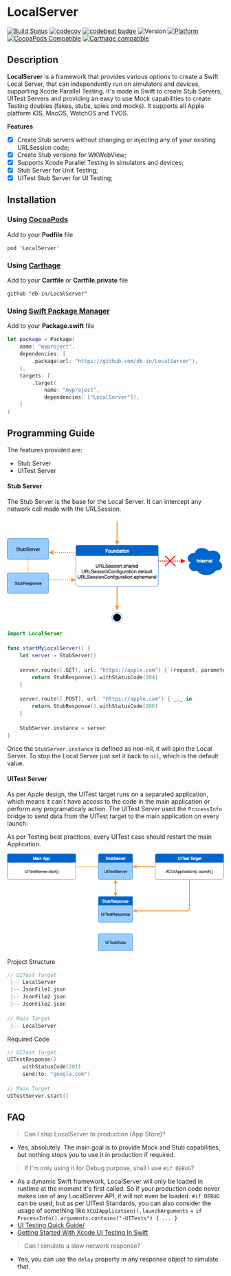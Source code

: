 # LocalServer

[![Build Status](https://travis-ci.org/db-in/LocalServer.svg?branch=master)](https://travis-ci.org/db-in/LocalServer)
[![codecov](https://codecov.io/gh/db-in/LocalServer/branch/master/graph/badge.svg)](https://codecov.io/gh/db-in/LocalServer)
[![codebeat badge](https://codebeat.co/badges/5563135f-7e49-4e66-aa44-b4f6fbb9b331)](https://codebeat.co/projects/github-com-db-in-LocalServer-master)
![Version](https://img.shields.io/badge/swift-4.2-red.svg)
[![Platform](https://img.shields.io/cocoapods/p/LocalServer.svg?style=flat)](https://db-in.github.io/LocalServer)
[![CocoaPods Compatible](https://img.shields.io/cocoapods/v/LocalServer.svg)](https://img.shields.io/cocoapods/v/LocalServer.svg)
[![Carthage compatible](https://img.shields.io/badge/Carthage-compatible-4BC51D.svg?style=flat)](https://github.com/Carthage/Carthage)

## Description
**LocalServer** is a framework that provides various options to create a Swift Local Server, that can independently run on simulators and devices, supporting Xcode Parallel Testing. It's made in Swift to create Stub Servers, UITest Servers and providing an easy to use Mock capabilities to create Testing doubles (fakes, stubs, spies and mocks). It supports all Apple platform iOS, MacOS, WatchOS and TVOS.

**Features**

- [x] Create Stub servers without changing or injecting any of your existing URLSession code;
- [x] Create Stub versions for WKWebView;
- [x] Supports Xcode Parallel Testing in simulators and devices;
- [x] Stub Server for Unit Testing;
- [x] UITest Stub Server for UI Testing;

## Installation

### Using [CocoaPods](https://cocoapods.org)

Add to your **Podfile** file

```
pod 'LocalServer'
```

### Using [Carthage](https://github.com/Carthage/Carthage)

Add to your **Cartfile** or **Cartfile.private** file

```
github "db-in/LocalServer"
```

### Using [Swift Package Manager](https://swift.org/package-manager)

Add to your **Package.swift** file

```swift
let package = Package(
    name: "myproject",
    dependencies: [
        .package(url: "https://github.com/db-in/LocalServer"),
    ],
    targets: [
        .target(
            name: "myproject",
            dependencies: ["LocalServer"]),
    ]
)
```

## Programming Guide
The features provided are:

- Stub Server
- UITest Server

#### Stub Server
The Stub Server is the base for the Local Server. It can intercept any network call made with the URLSession.

![Stub Server](./Resources/StubServer.png)

```swift
import LocalServer

func startMyLocalServer() {
    let server = StubServer()
		
	server.route([.GET], url: "https://apple.com") { (request, parameters) -> StubResponse in
		return StubResponse().withStatusCode(204)
	}
	
	server.route([.POST], url: "https://apple.com") { _,_ in
		return StubResponse().withStatusCode(206)
	}
		
	StubServer.instance = server
}
```

Once the `StubServer.instance` is defined as non-nil, it will spin the Local Server. To stop the Local Server just set it back to `nil`, which is the default value.

#### UITest Server
As per Apple design, the UITest target runs on a separated application, which means it can't have access to the code in the main application or perform any programaticaly action. The UITest Server used the `ProcessInfo` bridge to send data from the UITest target to the main application on every launch.

As per Testing best practices, every UITest case should restart the main Application.

![UITest Server](./Resources/UITestServer.png)

Project Structure

```swift
// UITest Target
 |-- LocalServer
 |-- JsonFile1.json
 |-- JsonFile2.json
 |-- JsonFile2.json
 
// Main Target
 |-- LocalServer
```

Required Code

```swift
// UITest Target
UITestResponse()
    .withStatusCode(201)
    .send(to: "google.com")

// Main Target
UITestServer.start() 
```

## FAQ
> Can I ship LocalServer to production (App Store)?

- Yes, absolutely. The main goal is to provide Mock and Stub capabilities, but nothing stops you to use it in production if required.

> If I'm only using it for Debug purpose, shall I use `#if DEBUG`?

- As a dynamic Swift framework, LocalServer will only be loaded in runtime at the moment it's first called. So if your production code never makes use of any LocalServer API, it will not even be loaded. `#if DEBUG` can be used, but as per UITest Standards, you can also consider the usage of something like `XCUIApplication().launchArguments` + `if ProcessInfo().arguments.contains("-UITests") { ... }`
- [UI Testing Quick Guide/](https://useyourloaf.com/blog/ui-testing-quick-guide)
- [Getting Started With Xcode UI Testing In Swift](https://www.swiftbysundell.com/posts/getting-started-with-xcode-ui-testing-in-swift)

> Can I simulate a slow network response?

- Yes, you can use the `delay` property in any response object to simulate that.
